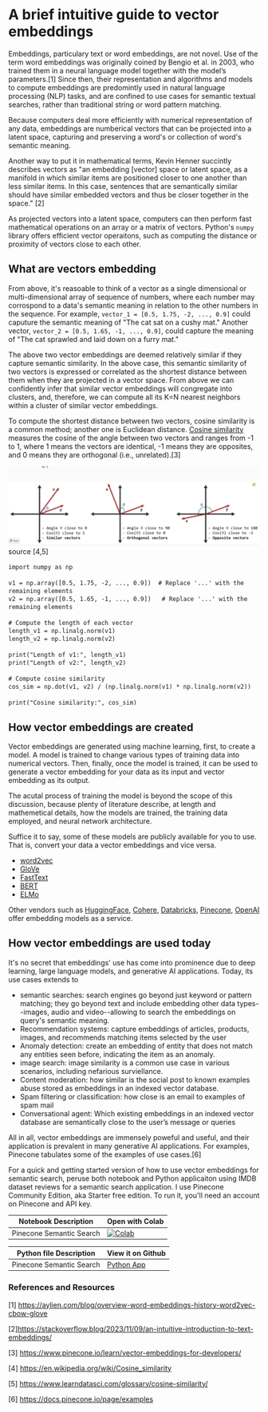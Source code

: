 
# A brief intuitive guide to vector embeddings

Embeddings, particulary text or word embeddings, are not novel. Use of the term word embeddings was originally coined by Bengio et al. in 2003, who trained them in a neural language model together with the model’s parameters.[1] Since then,
their representation and algorithms and models to compute embeddings are predomintly used in natural language processing (NLP) tasks, and are confined to use cases for semantic textual searches, rather than traditional string or word pattern matching.

Because computers deal more efficiently with numerical representation of any data, embeddings are numberical vectors that can be projected into a latent space, capturing and preserving a word's or collection of word's semantic meaning. 

Another way to put it in mathematical terms, Kevin Henner succintly describes vectors as "an embedding [vector] space or latent space, as a manifold in which similar items are positioned closer to one another than less similar items. In this case, sentences that are semantically similar should have similar embedded vectors and thus be closer together in the space." [2]

As projected vectors into a latent space, computers can then perform fast mathematical operations on an array or a matrix of vectors. Python's `numpy`
library offers efficient vector operaitons, such as computing the distance or proximity of vectors close to each other.

## What are vectors embedding 

From above, it's reasoable to think of a vector as a single dimensional or multi-dimensional array of sequence of numbers, where each number may corrospond to a data's semantic meaning in relation to the other numbers in the sequence. For example, `vector_1 = [0.5, 1.75, -2, ..., 0.9]` could caputure the semantic meaning of "The cat sat on a cushy mat." Another vector,  `vector_2 = [0.5, 1.65, -1, ..., 0.9]`, could capture the meaning of "The cat sprawled and laid down on a furry mat."

The above two vector embeddings are deemed relatively similar if they capture semantic similarity. In the above case, this semantic similarity of two vectors is expressed or correlated as the shortest distance between them when they are projected in a vector space. From above we can confidently infer that similar vector embeddings will congregate into clusters, and, therefore, we can compute all its K=N nearest neighbors within a cluster of similar vector embeddings.

To compute the shortest distance between two vectors, cosine similarity is a common method; another one is Euclidean distance. [Cosine similarity](https://en.wikipedia.org/wiki/Cosine_similarity) measures the cosine of the angle between two vectors and ranges from -1 to 1, where 1 means the vectors are identical, -1 means they are opposites, and 0 means they are orthogonal (i.e., unrelated).[3]

<img src=images/cosine_similarity.png> 
source [4,5]

```
import numpy as np

v1 = np.array([0.5, 1.75, -2, ..., 0.9])  # Replace '...' with the remaining elements
v2 = np.array([0.5, 1.65, -1, ..., 0.9])   # Replace '...' with the remaining elements

# Compute the length of each vector
length_v1 = np.linalg.norm(v1)
length_v2 = np.linalg.norm(v2)

print("Length of v1:", length_v1)
print("Length of v2:", length_v2)

# Compute cosine similarity
cos_sim = np.dot(v1, v2) / (np.linalg.norm(v1) * np.linalg.norm(v2))

print("Cosine similarity:", cos_sim)
```
## How vector embeddings are created
Vector embeddings are generated using machine learning, first, to create a model. A model is trained to change various types of training data into numerical vectors. Then, finally, once the model is trained, it can be
used to generate a vector embedding for your data as its input and vector
embedding as its output.

The acutal process of training the model is beyond the scope of this discussion, because plenty of literature describe, at length and mathemetical details, how the models are trained, the training data employed, and neural network architecture.

Suffice it to say, some of these models are publicly available for you to use. That is, convert your data a vector embeddings and vice versa.

 * [word2vec](https://codeblockhub.com/python/word2vec-models-python/)
 * [GloVe](https://codeblockhub.com/python/glove-models-python/)
 * [FastText](https://codeblockhub.com/python/fasttext-text-embedding-models/)
 * [BERT](https://blog.research.google/2018/11/open-sourcing-bert-state-of-art-pre.html)
 * [ELMo](https://en.wikipedia.org/wiki/ELMo)

 Other vendors such as [HuggingFace](https://huggingface.co/models?other=embeddings), [Cohere](https://txt.cohere.com/introducing-embed-v3/), [Databricks](https://docs.databricks.com/en/generative-ai/vector-search.html), [Pinecone](https://www.pinecone.io/models/), [OpenAI](https://www.pinecone.io/learn/openai-embeddings-v3/) offer embedding models as a service.

## How vector embeddings are used today

It's no secret that embeddings' use has come into prominence due to deep learning, large language models, and generative AI applications. Today, its use cases extends to 
*  semantic searches: search engines go beyond just keyword or pattern matching; they go beyond text and include embedding other data types--images, audio and video--allowing to search the embeddings on query's semantic meaning.
 * Recommendation systems: capture embeddings of articles, products, images, and recommends matching items selected by the user
 * Anomaly detection: create an embedding of entity that does not match any entities seen before, indicating the item as an anomaly.
 * image search: image similarity is a common use case in various scenarios, including nefarious surviellance. 
 * Content moderation: how similar is the social post to known examples abuse stored as embeddings in an indexed vector database.
 * Spam filtering or classification: how close is an email to examples of spam mail
 * Conversational agent: Which existing embeddings in an indexed vector database are semantically close to the user’s message or queries

 All in all, vector embeddings are immensely poweful and useful, and their application is prevalent in many generative AI applications. For examples, Pinecone tabulates some of the examples of use cases.[6]

For a quick and getting started version of how to use vector embeddings for
semantic search, peruse both notebook and Python applicaiton using IMDB 
dataset reviews for a semantic search application. I use Pinecone
Community Edition, aka Starter free edition. To run it, you'll need an
account on Pinecone and API key.

| Notebook Description| Open with Colab |
|--------------------|-----------------|
| Pinecone Semantic Search | [![Colab](https://colab.research.google.com/assets/colab-badge.svg)](https://colab.research.google.com/github/dmatrix/genai-cookbook/blob/main/embeddings/1_pinecone_semantic_search_example.ipynb) |

| Python file  Description| View it on Github |
|-------------------------|-------------------|
| Pinecone Semantic Search| [Python App](https://github.com/dmatrix/genai-cookbook/blob/main/embeddings/pinecone_semantic_search_example.py) |


### References and Resources
[1] https://aylien.com/blog/overview-word-embeddings-history-word2vec-cbow-glove

[2]https://stackoverflow.blog/2023/11/09/an-intuitive-introduction-to-text-embeddings/

[3] https://www.pinecone.io/learn/vector-embeddings-for-developers/

[4] https://en.wikipedia.org/wiki/Cosine_similarity

[5] https://www.learndatasci.com/glossary/cosine-similarity/

[6] https://docs.pinecone.io/page/examples
